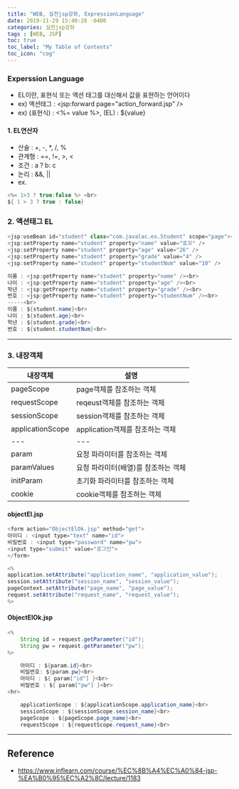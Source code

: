 ```yaml
---
title: "WEB, 실전jsp강좌, ExpressionLanguage"
date: 2019-11-29 15:40:28 -0400
categories: 실전jsp강좌
tags : [WEB, JSP]
toc: true
toc_label: "My Table of Contents"
toc_icon: "cog"
---
```

### Experssion Language
- EL이란, 표현식 또는 액션 태그를 대신해서 값을 표현하는 언어이다
- ex) 액션태그 : <jsp:forward page="action_forward.jsp" />
- ex) (표현식) : <%= value %>, (EL) : ${value}


#### 1. EL연산자
- 산술 : +, -, *, /, %
- 관계형 : ==, !=, >, <
- 조건 : a ? b: c
- 논리 : &&, ||
- ex.
```java
<%= 1>3 ? true:false %> <br>
${ 1 > 3 ? true : false}
```
### 2. 액션태그 EL

```java
<jsp:useBean id="student" class="com.javalac.ex.Student" scope="page"></jsp:useBean>
<jsp:setProperty name="student" property="name" value="로꼬" />
<jsp:setProperty name="student" property="age" value="26" />
<jsp:setProperty name="student" property="grade" value="4" />
<jsp:setProperty name="student" property="studentNum" value="10" />

이름 : <jsp:getProperty name="student" property="name" /><br>
나이 : <jsp:getProperty name="student" property="age" /><br>
학년 : <jsp:getProperty name="student" property="grade" /><br>
번호 : <jsp:getProperty name="student" property="studentNum" /><br>
-----<br>
이름 : ${student.name}<br>
나이 : ${student.age}<br>
학년 : ${student.grade}<br>
번호 : ${student.studentNum}<br>
```

---
### 3. 내장객체

|내장객체|설명|
|----|----|
|pageScope| page객체를 참조하는 객체
|requestScope | reqeust객체를 참조하는 객체
|sessionScope| session객체를 참조하는 객체
|applicationScope | application객체를 참조하는 객체
|---|---
|param| 요청 파라미터를 참조하는 객체
|paramValues| 요청 파라미터(배열)를 참조하는 객체
|initParam| 초기화 파라미터를 참조하는 객체
|cookie| cookie객체를 참조하는 객체


#### objectEl.jsp
```java
<form action="ObjectElOk.jsp" method="get">
아이디 : <input type="text" name="id">
비밀번호 : <input type="password" name="pw">
<input type="submit" value="로그인">
</form>

<%
application.setAttribute("application_name", "application_value");
session.setAttribute("session_name", "session_value");
pageContext.setAttribute("page_name", "page_value");
request.setAttribute("request_name", "request_value");
%>
```

#### ObjectElOk.jsp
```java
<%
	String id = request.getParameter("id");
	String pw = request.getParameter("pw");
%>

	아이디 : ${param.id}<br>
	비밀번호: ${param.pw}<br>
	아이디 : ${ param["id"] }<br>
	비밀번호 : ${ param["pw"] }<br>
<hr>

	applicationScope : ${applicationScope.application_name}<br>
	sessionScope : ${sessionScope.session_name}<br>
	pageScope : ${pageScope.page_name}<br>
	requestScope : ${requestScope.request_name}<br>

```


---
## Reference
- <https://www.inflearn.com/course/%EC%8B%A4%EC%A0%84-jsp-%EA%B0%95%EC%A2%8C/lecture/1183>
